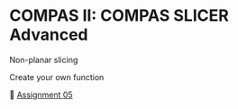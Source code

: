 # COMPAS II: COMPAS SLICER Advanced

Non-planar slicing

Create your own function

📜 [Assignment 05](assignment_05/README.md)

